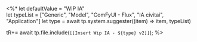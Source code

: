  <%*
let defaultValue = "WIP IA"  
let typeList = ["Generic", "Model", "ComFyUI - Flux", "IA civitai", "Application"]
let type = await tp.system.suggester((item) => item, typeList)

tR+= await tp.file.include(`[[Insert Wip IA - ${type} v2]]`);
%>